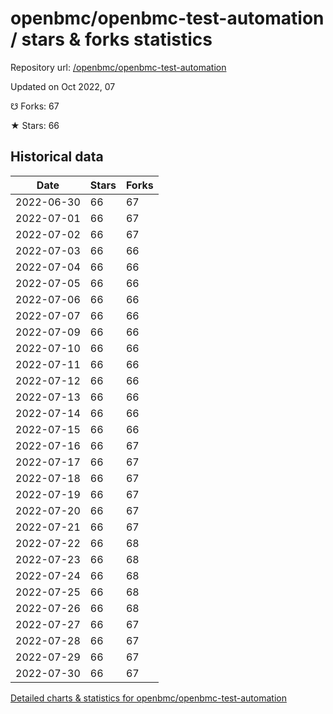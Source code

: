 # openbmc/openbmc-test-automation / stars & forks statistics

Repository url: [/openbmc/openbmc-test-automation](https://github.com/openbmc/openbmc-test-automation)

Updated on Oct 2022, 07

☋ Forks: 67

★ Stars: 66

## Historical data
| Date | Stars | Forks |
|------|-------|-------|
| 2022-06-30 | 66 | 67 | 
| 2022-07-01 | 66 | 67 | 
| 2022-07-02 | 66 | 67 | 
| 2022-07-03 | 66 | 66 | 
| 2022-07-04 | 66 | 66 | 
| 2022-07-05 | 66 | 66 | 
| 2022-07-06 | 66 | 66 | 
| 2022-07-07 | 66 | 66 | 
| 2022-07-09 | 66 | 66 | 
| 2022-07-10 | 66 | 66 | 
| 2022-07-11 | 66 | 66 | 
| 2022-07-12 | 66 | 66 | 
| 2022-07-13 | 66 | 66 | 
| 2022-07-14 | 66 | 66 | 
| 2022-07-15 | 66 | 66 | 
| 2022-07-16 | 66 | 67 | 
| 2022-07-17 | 66 | 67 | 
| 2022-07-18 | 66 | 67 | 
| 2022-07-19 | 66 | 67 | 
| 2022-07-20 | 66 | 67 | 
| 2022-07-21 | 66 | 67 | 
| 2022-07-22 | 66 | 68 | 
| 2022-07-23 | 66 | 68 | 
| 2022-07-24 | 66 | 68 | 
| 2022-07-25 | 66 | 68 | 
| 2022-07-26 | 66 | 68 | 
| 2022-07-27 | 66 | 67 | 
| 2022-07-28 | 66 | 67 | 
| 2022-07-29 | 66 | 67 | 
| 2022-07-30 | 66 | 67 | 


[Detailed charts & statistics for openbmc/openbmc-test-automation](https://reviewgithub.com/rep/openbmc/openbmc-test-automation)
